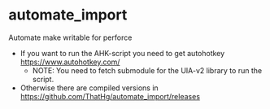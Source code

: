 # automate_import

Automate make writable for perforce

* If you want to run the AHK-script you need to get autohotkey https://www.autohotkey.com/
  * NOTE: You need to fetch submodule for the UIA-v2 library to run the script.
* Otherwise there are compiled versions in https://github.com/ThatHg/automate_import/releases
